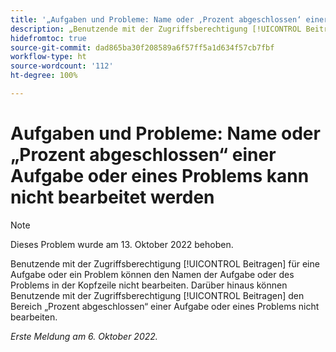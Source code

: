 ```yaml
---
title: '„Aufgaben und Probleme: Name oder ‚Prozent abgeschlossen‘ einer Aufgabe oder eines Problems kann nicht bearbeitet werden“'
description: „Benutzende mit der Zugriffsberechtigung [!UICONTROL Beitragen] für eine Aufgabe oder ein Problem können den Namen der Aufgabe oder des Problems in der Kopfzeile nicht bearbeiten. Darüber hinaus können Benutzende mit der Zugriffsberechtigung [!UICONTROL Beitragen] den Bereich ‚Prozent abgeschlossen‘ einer Aufgabe oder eines Problems nicht bearbeiten.“
hidefromtoc: true
source-git-commit: dad865ba30f208589a6f57ff5a1d634f57cb7fbf
workflow-type: ht
source-wordcount: '112'
ht-degree: 100%

---
```



# Aufgaben und Probleme: Name oder „Prozent abgeschlossen“ einer Aufgabe oder eines Problems kann nicht bearbeitet werden

>[!NOTE]
>
>Dieses Problem wurde am 13. Oktober 2022 behoben.

Benutzende mit der Zugriffsberechtigung [!UICONTROL Beitragen] für eine Aufgabe oder ein Problem können den Namen der Aufgabe oder des Problems in der Kopfzeile nicht bearbeiten. Darüber hinaus können Benutzende mit der Zugriffsberechtigung [!UICONTROL Beitragen] den Bereich „Prozent abgeschlossen“ einer Aufgabe oder eines Problems nicht bearbeiten.

_Erste Meldung am 6. Oktober 2022._

